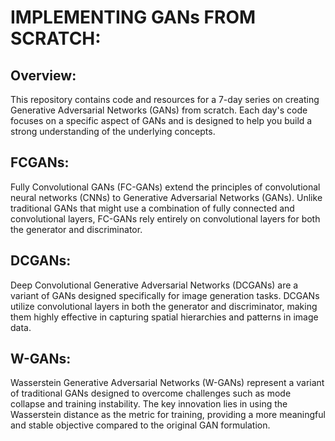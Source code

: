 # IMPLEMENTING GANs FROM SCRATCH:

## Overview:
This repository contains code and resources for a 7-day series on creating Generative Adversarial Networks (GANs) from scratch. Each day's code focuses on a specific aspect of GANs and is designed to help you build a strong understanding of the underlying concepts.

## FCGANs:
Fully Convolutional GANs (FC-GANs) extend the principles of convolutional neural networks (CNNs) to Generative Adversarial Networks (GANs). Unlike traditional GANs that might use a combination of fully connected and convolutional layers, FC-GANs rely entirely on convolutional layers for both the generator and discriminator.

## DCGANs:
Deep Convolutional Generative Adversarial Networks (DCGANs) are a variant of GANs designed specifically for image generation tasks. DCGANs utilize convolutional layers in both the generator and discriminator, making them highly effective in capturing spatial hierarchies and patterns in image data.

## W-GANs:
Wasserstein Generative Adversarial Networks (W-GANs) represent a variant of traditional GANs designed to overcome challenges such as mode collapse and training instability. The key innovation lies in using the Wasserstein distance as the metric for training, providing a more meaningful and stable objective compared to the original GAN formulation.

